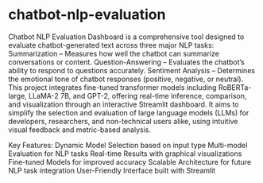 # chatbot-nlp-evaluation
Chatbot NLP Evaluation Dashboard is a comprehensive tool designed to evaluate chatbot-generated text across three major NLP tasks:
Summarization – Measures how well the chatbot can summarize conversations or content.
Question-Answering – Evaluates the chatbot’s ability to respond to questions accurately.
Sentiment Analysis – Determines the emotional tone of chatbot responses (positive, negative, or neutral).
This project integrates fine-tuned transformer models including RoBERTa-large, LLaMA-2 7B, and GPT-2, offering real-time inference, comparison, and visualization through an interactive Streamlit dashboard.
It aims to simplify the selection and evaluation of large language models (LLMs) for developers, researchers, and non-technical users alike, using intuitive visual feedback and metric-based analysis.

Key Features:
Dynamic Model Selection based on input type
Multi-model Evaluation for NLP tasks
Real-time Results with graphical visualizations
Fine-tuned Models for improved accuracy
Scalable Architecture for future NLP task integration
User-Friendly Interface built with Streamlit

